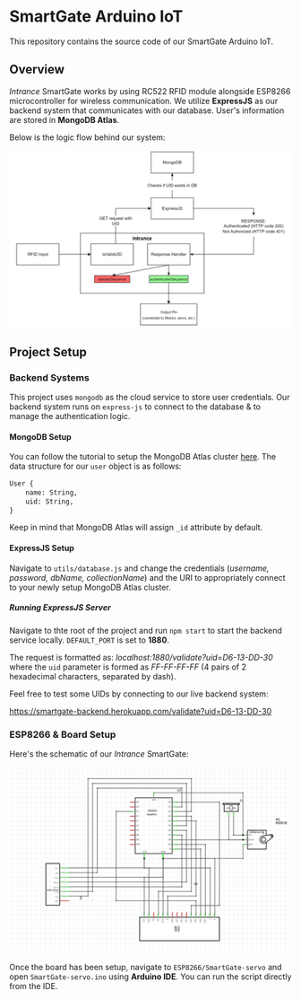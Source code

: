 # SmartGate Arduino IoT

This repository contains the source code of our SmartGate Arduino IoT.

## Overview

_Intrance_ SmartGate works by using RC522 RFID module alongside ESP8266 microcontroller for wireless communication. We utilize **ExpressJS** as our backend system that communicates with our database. User's information are stored in **MongoDB Atlas**.

Below is the logic flow behind our system:

![Control Logic](images/logic-diagram.png "Control Logic")

## Project Setup

### Backend Systems

This project uses `mongodb` as the cloud service to store user credentials. Our backend system runs on `express-js` to connect to the database & to manage the authentication logic.

#### MongoDB Setup

You can follow the tutorial to setup the MongoDB Atlas cluster [here](https://www.mongodb.com/basics/clusters/mongodb-cluster-setup). The data structure for our `user` object is as follows:

```
User {
    name: String,
    uid: String,
}
```

Keep in mind that MongoDB Atlas will assign `_id` attribute by default.

#### ExpressJS Setup

Navigate to `utils/database.js` and change the credentials (_username, password, dbName, collectionName_) and the URI to appropriately connect to your newly setup MongoDB Atlas cluster.

##### Running ExpressJS Server

Navigate to thte root of the project and run `npm start` to start the backend service locally. `DEFAULT_PORT` is set to **1880**.

The request is formatted as: _localhost:1880/validate?uid=D6-13-DD-30_ where the `uid` parameter is formed as _FF-FF-FF-FF_ (4 pairs of 2 hexadecimal characters, separated by dash).

Feel free to test some UIDs by connecting to our live backend system:

https://smartgate-backend.herokuapp.com/validate?uid=D6-13-DD-30

### ESP8266 & Board Setup

Here's the schematic of our _Intrance_ SmartGate:

![Intrance Schematics](images/schematic.png "Intrance SmartGate Schematic")

Once the board has been setup, navigate to `ESP8266/SmartGate-servo` and open `SmartGate-servo.ino` using **Arduino IDE**. You can run the script directly from the IDE.

